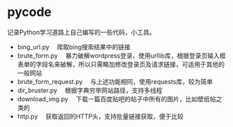 # pycode

记录Python学习道路上自己编写的一些代码，小工具。

- bing_url.py 　爬取bing搜索结果中的链接
- brute_form.py 　暴力破解wordpress登录，使用urllib库，根据登录页输入框表单的字段名来破解，所以只需略加修改登录页及请求链接，可适用于其他的一般网站
- brute_form_request.py 　与上述功能相同，使用requests库，较为简单
- dir_bruster.py 　根据字典穷举网站路径，支持多线程
- download_img.py 　下载一篇百度贴吧的帖子中所有的图片，比如壁纸帖之类的
- http.py 　获取返回的HTTP头，支持批量链接获取，便于比较
